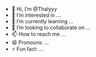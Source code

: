 - 👋 Hi, I’m @Thalyyy
- 👀 I’m interested in ...
- 🌱 I’m currently learning ...
- 💞️ I’m looking to collaborate on ...
- 📫 How to reach me ...
- 😄 Pronouns: ...
- ⚡ Fun fact: ...

<!---
Thalyyy/Thalyyy is a ✨ special ✨ repository because its `README.md` (this file) appears on your GitHub profile.
You can click the Preview link to take a look at your changes.
--->

